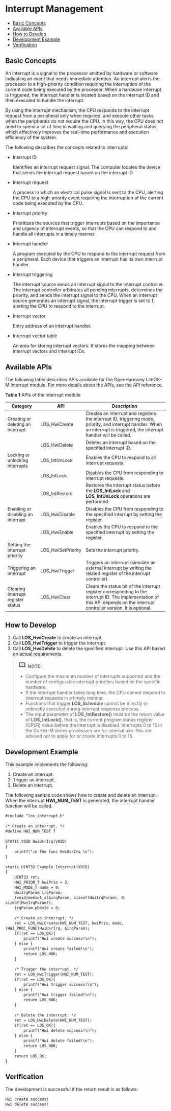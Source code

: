 # Interrupt Management<a name="EN-US_TOPIC_0000001123863135"></a>

-   [Basic Concepts](#section1699312388210)
-   [Available APIs](#section158501652121514)
-   [How to Develop](#section11841123033618)
-   [Development Example](#section460018317164)
-   [Verification](#section668510614519)

## Basic Concepts<a name="section1699312388210"></a>

An interrupt is a signal to the processor emitted by hardware or software indicating an event that needs immediate attention. An interrupt alerts the processor to a high-priority condition requiring the interruption of the current code being executed by the processor. When a hardware interrupt is triggered, the interrupt handler is located based on the interrupt ID and then executed to handle the interrupt.

By using the interrupt mechanism, the CPU responds to the interrupt request from a peripheral only when required, and execute other tasks when the peripherals do not require the CPU. In this way, the CPU does not need to spend a lot of time in waiting and querying the peripheral status, which effectively improves the real-time performance and execution efficiency of the system.

The following describes the concepts related to interrupts:

-   Interrupt ID

    Identifies an interrupt request signal. The computer locates the device that sends the interrupt request based on the interrupt ID.

-   Interrupt request

    A process in which an electrical pulse signal is sent to the CPU, alerting the CPU to a high-priority event requiring the interruption of the current code being executed by the CPU.

-   Interrupt priority

    Prioritizes the sources that trigger interrupts based on the importance and urgency of interrupt events, so that the CPU can respond to and handle all interrupts in a timely manner.

-   Interrupt handler

    A program executed by the CPU to respond to the interrupt request from a peripheral. Each device that triggers an interrupt has its own interrupt handler.

-   Interrupt triggering

    The interrupt source sends an interrupt signal to the interrupt controller. The interrupt controller arbitrates all pending interrupts, determines the priority, and sends the interrupt signal to the CPU. When an interrupt source generates an interrupt signal, the interrupt trigger is set to  **1**, alerting the CPU to respond to the interrupt.

-   Interrupt vector

    Entry address of an interrupt handler.

-   Interrupt vector table

    An area for storing interrupt vectors. It stores the mapping between interrupt vectors and interrupt IDs.


## Available APIs<a name="section158501652121514"></a>

The following table describes APIs available for the OpenHarmony LiteOS-M interrupt module. For more details about the APIs, see the API reference.

**Table  1**  APIs of the interrupt module

| Category| API| Description|
| -------- | -------- | -------- |
| Creating or deleting an interrupt| LOS_HwiCreate | Creates an interrupt and registers the interrupt ID, triggering mode, priority, and interrupt handler. When an interrupt is triggered, the interrupt handler will be called.|
|  | LOS_HwiDelete | Deletes an interrupt based on the specified interrupt ID.|
| Locking or unlocking interrupts| LOS_IntUnLock | Enables the CPU to respond to all interrupt requests.|
|  | LOS_IntLock | Disables the CPU from responding to interrupt requests.|
|  | LOS_IntRestore | Restores the interrupt status before the **LOS_IntLock** and **LOS_IntUnLock** operations are performed.|
| Enabling or disabling an interrupt| LOS_HwiDisable | Disables the CPU from responding to the specified interrupt by setting the register.|
|  | LOS_HwiEnable | Enables the CPU to respond to the specified interrupt by setting the register.|
| Setting the interrupt priority| LOS_HwiSetPriority | Sets the interrupt priority.|
| Triggering an interrupt| LOS_HwiTrigger | Triggers an interrupt (simulate an external interrupt by writing the related register of the interrupt controller).|
| Clearing interrupt register status| LOS_HwiClear | Clears the status bit of the interrupt register corresponding to the interrupt ID. The implementation of this API depends on the interrupt controller version. It is optional.|

## How to Develop<a name="section11841123033618"></a>

1. Call **LOS_HwiCreate** to create an interrupt.
2. Call **LOS_HwiTrigger** to trigger the interrupt.
3. Call **LOS_HwiDelete** to delete the specified interrupt. Use this API based on actual requirements.

>![](../public_sys-resources/icon-note.gif) **NOTE:** 
>-   Configure the maximum number of interrupts supported and the number of configurable interrupt priorities based on the specific hardware.
>-   If the interrupt handler takes long time, the CPU cannot respond to interrupt requests in a timely manner.
>-   Functions that trigger  **LOS\_Schedule**  cannot be directly or indirectly executed during interrupt response process.
>-   The input parameter of  **LOS\_IntRestore\(\)**  must be the return value of  **LOS\_IntLock\(\)**, that is, the current program status register \(CPSR\) value before the interrupt is disabled. Interrupts 0 to 15 in the Cortex-M series processors are for internal use. You are advised not to apply for or create interrupts 0 to 15.

## Development Example<a name="section460018317164"></a>

This example implements the following:

1.  Create an interrupt.
2.  Trigger an interrupt.
3.  Delete an interrupt.

The following sample code shows how to create and delete an interrupt. When the interrupt  **HWI\_NUM\_TEST**  is generated, the interrupt handler function will be called.

```
#include "los_interrupt.h"

/* Create an interrupt. */
#define HWI_NUM_TEST 7

STATIC VOID HwiUsrIrq(VOID)
{
    printf("in the func HwiUsrIrq \n"); 
}

static UINT32 Example_Interrupt(VOID)
{
    UINT32 ret;
    HWI_PRIOR_T hwiPrio = 3;
    HWI_MODE_T mode = 0;
    HwiIrqParam irqParam;
    (void)memset_s(&irqParam, sizeof(HwiIrqParam), 0, sizeof(HwiIrqParam));
    irqParam.pDevId = 0;

    /* Create an interrupt. */
    ret = LOS_HwiCreate(HWI_NUM_TEST, hwiPrio, mode, (HWI_PROC_FUNC)HwiUsrIrq, &irqParam);
    if(ret == LOS_OK){
        printf("Hwi create success!\n");
    } else {
        printf("Hwi create failed!\n");
        return LOS_NOK;
    }

    /* Trigger the interrupt. */
    ret = LOS_HwiTrigger(HWI_NUM_TEST);
    if(ret == LOS_OK){
        printf("Hwi trigger success!\n");
    } else {
        printf("Hwi trigger failed!\n");
        return LOS_NOK;
    }

    /* Delete the interrupt. */
    ret = LOS_HwiDelete(HWI_NUM_TEST);    
    if(ret == LOS_OK){
        printf("Hwi delete success!\n");
    } else {
        printf("Hwi delete failed!\n");
        return LOS_NOK;
    }
    return LOS_OK;
}
```

## Verification<a name="section668510614519"></a>

The development is successful if the return result is as follows:

```
Hwi create success!
Hwi delete success!
```
